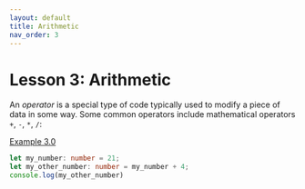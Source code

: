 ```yaml
---
layout: default
title: Arithmetic
nav_order: 3
---
```


# Lesson 3: Arithmetic

An _operator_ is a special type of code typically used to modify a piece of data in some way. Some common operators include mathematical operators `+`, `-`, `*`, `/`:


[Example 3.0](https://playcode.io/1456927)
```ts
let my_number: number = 21;
let my_other_number: number = my_number + 4;
console.log(my_other_number)
```